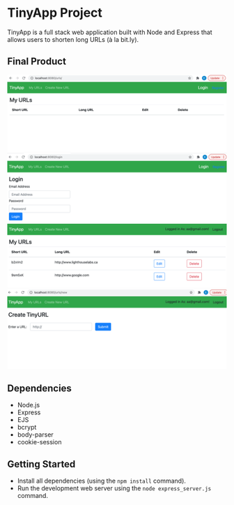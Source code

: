  # TinyApp Project

TinyApp is a full stack web application built with Node and Express that allows users to shorten long URLs (à la bit.ly).

## Final Product

!["A screenshot of the URL main page"](https://github.com/Emeka-asogwa/tinyapp/blob/master/docs/url-main-page.png)
!["A screenshot of the URL login page"](https://github.com/Emeka-asogwa/tinyapp/blob/master/docs/url-login-page.png)
!["A screenshot of the URL edit-delete page"](https://github.com/Emeka-asogwa/tinyapp/blob/master/docs/url-login-editpage.png)
!["A screenshot of the URLs creat-page"](https://github.com/Emeka-asogwa/tinyapp/blob/master/docs/url-create-page.png?raw=true)


## Dependencies

- Node.js
- Express
- EJS
- bcrypt
- body-parser
- cookie-session

## Getting Started

- Install all dependencies (using the `npm install` command).
- Run the development web server using the `node express_server.js` command.